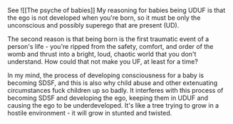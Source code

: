 See ![[The psyche of babies]]
My reasoning for babies being UDUF is that the ego is not developed when you're born, so it must be only the unconscious and possibly superego that are present (UD). 

The second reason is that being born is the first traumatic event of a person's life - you're ripped from the safety, comfort, and order of the womb and thrust into a bright, loud, chaotic world that you don't understand. How could that not make you UF, at least for a time?

In my mind, the process of developing consciousness for a baby is becoming SDSF, and this is also why child abuse and other extenuating circumstances fuck children up so badly. It interferes with this process of becoming SDSF and developing the ego, keeping them in UDUF and causing the ego to be underdeveloped. It's like a tree trying to grow in a hostile environment - it will grow in stunted and twisted. 
